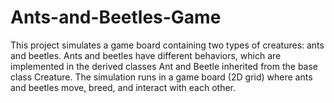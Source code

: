 # Ants-and-Beetles-Game
This project simulates a game board containing two types of creatures: ants and beetles. Ants and beetles have different behaviors, which are implemented in the derived classes Ant and Beetle inherited from the base class Creature. The simulation runs in a game board (2D grid) where ants and beetles move, breed, and interact with each other.
